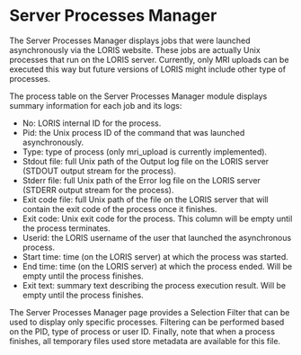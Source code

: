 # Server Processes Manager

The Server Processes Manager displays jobs that were launched asynchronously via the LORIS website. These jobs are actually Unix processes that run on the LORIS server. Currently, only MRI uploads can be executed this way but future versions of LORIS might include other type of processes.

The process table on the Server Processes Manager module displays summary information for each job and its logs:
  - No: LORIS internal ID for the process.
  - Pid: the Unix process ID of the command that was launched asynchronously.
  - Type: type of process (only mri_upload is currently implemented).
  - Stdout file: full Unix path of the Output log file on the LORIS server (STDOUT output stream for the process).
  - Stderr file: full Unix path of the Error log file on the LORIS server (STDERR output stream for the process).
  - Exit code file: full Unix path of the file on the LORIS server that will contain the exit code of the process once it finishes.
  - Exit code: Unix exit code for the process. This column will be empty until the process terminates.
  - Userid: the LORIS username of the user that launched the asynchronous process.
  - Start time: time (on the LORIS server) at which the process was started.
  - End time: time (on the LORIS server) at which the process ended. Will be empty until the process finishes.
  - Exit text: summary text describing the process execution result. Will be empty until the process finishes.

The Server Processes Manager page provides a Selection Filter that can be used to display only specific processes. Filtering can be performed based on the PID, type of process or user ID.
Finally, note that when a process finishes, all temporary files used store metadata are available for this file.
